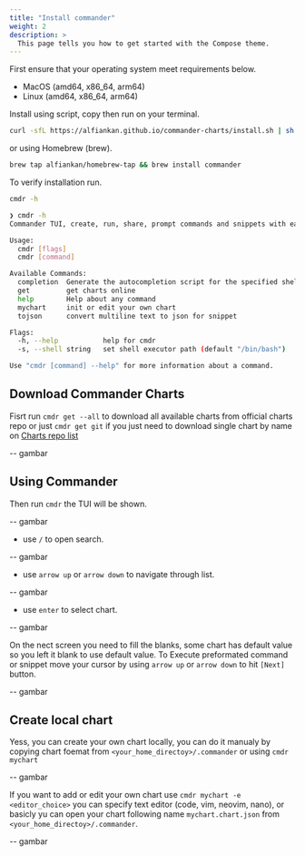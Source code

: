 ```yaml
---
title: "Install commander"
weight: 2
description: >
  This page tells you how to get started with the Compose theme.
---
```



First ensure that your operating system meet requirements below.
- MacOS (amd64, x86_64, arm64)
- Linux (amd64, x86_64, arm64)

Install using script, copy then run on your terminal.

```bash
curl -sfL https://alfiankan.github.io/commander-charts/install.sh | sh -
```
or using Homebrew (brew).

```bash
brew tap alfiankan/homebrew-tap && brew install commander
```



To verify installation run.

```bash
cmdr -h
```

```bash
❯ cmdr -h
Commander TUI, create, run, share, prompt commands and snippets with ease

Usage:
  cmdr [flags]
  cmdr [command]

Available Commands:
  completion  Generate the autocompletion script for the specified shell
  get         get charts online
  help        Help about any command
  mychart     init or edit your own chart
  tojson      convert multiline text to json for snippet

Flags:
  -h, --help           help for cmdr
  -s, --shell string   set shell executor path (default "/bin/bash")

Use "cmdr [command] --help" for more information about a command.
```

## Download Commander Charts
Fisrt run `cmdr get --all` to download all available charts from official charts repo or just `cmdr get git` if you just need to download single chart by name on [Charts repo list](/charts)

-- gambar

## Using Commander


Then run `cmdr` the TUI will be shown.

-- gambar

- use `/` to open search.

-- gambar

- use `arrow up` or `arrow down` to navigate through list.

-- gambar

- use `enter` to select chart.

-- gambar

On the nect screen you need to fill the blanks, some chart has default value so you left it blank to use default value. To Execute preformated command or snippet move your cursor by using `arrow up` or `arrow down` to hit `[Next]` button.

-- gambar

## Create local chart
Yess, you can create your own chart locally, you can do it manualy by copying chart foemat from `<your_home_directoy>/.commander` or using `cmdr mychart`

-- gambar

If you want to add or edit your own chart use `cmdr mychart -e <editor_choice>` you can specify text editor (code, vim, neovim, nano), or basicly yu can open your chart following name `mychart.chart.json` from `<your_home_directoy>/.commander`.

-- gambar



